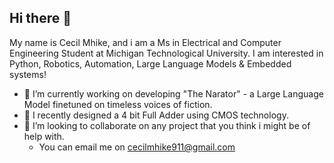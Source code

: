 ## Hi there 👋

My name is Cecil Mhike, and i am a Ms in Electrical and Computer Engineering Student at Michigan Technological University. 
I am interested in Python, Robotics, Automation, Large Language Models & Embedded systems!

- 🔭 I’m currently working on developing "The Narator" - a Large Language Model finetuned on timeless voices of fiction.
- 🌱 I recently designed a 4 bit Full Adder using CMOS technology.
- 👯 I’m looking to collaborate on any project that you think i might be of help with.
  - You can email me on cecilmhike911@gmail.com

<!--
**Ctmhike/Ctmhike** is a ✨ _special_ ✨ repository because its `README.md` (this file) appears on your GitHub profile.

Here are some ideas to get you started:

- 🔭 I’m currently working on ...
- 🌱 I’m currently learning ...
- 👯 I’m looking to collaborate on ...
- 🤔 I’m looking for help with ...
- 💬 Ask me about ...
- 📫 How to reach me: ...
- 😄 Pronouns: ...
- ⚡ Fun fact: ...
-->
